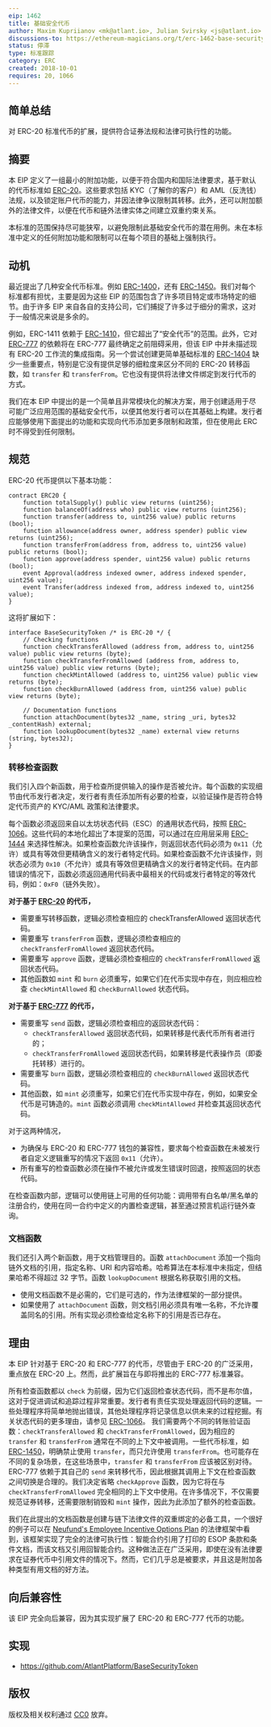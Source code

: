 ```yaml
---
eip: 1462
title: 基础安全代币
author: Maxim Kupriianov <mk@atlant.io>, Julian Svirsky <js@atlant.io>
discussions-to: https://ethereum-magicians.org/t/erc-1462-base-security-token/1501
status: 停滞
type: 标准跟踪
category: ERC
created: 2018-10-01
requires: 20, 1066
---
```


## 简单总结

对 ERC-20 标准代币的扩展，提供符合证券法规和法律可执行性的功能。

## 摘要

本 EIP 定义了一组最小的附加功能，以便于符合国内和国际法律要求，基于默认的代币标准如 [ERC-20](./erc-20.md)。这些要求包括 KYC（了解你的客户）和 AML（反洗钱）法规，以及锁定账户代币的能力，并因法律争议限制其转移。此外，还可以附加额外的法律文件，以便在代币和链外法律实体之间建立双重约束关系。

本标准的范围保持尽可能狭窄，以避免限制此基础安全代币的潜在用例。未在本标准中定义的任何附加功能和限制可以在每个项目的基础上强制执行。

## 动机

最近提出了几种安全代币标准。例如 [ERC-1400](https://github.com/ethereum/EIPs/issues/1411)，还有 [ERC-1450](https://eips.ethereum.org/EIPS/eip-1450)。我们对每个标准都有担忧，主要是因为这些 EIP 的范围包含了许多项目特定或市场特定的细节。由于许多 EIP 来自各自的支持公司，它们捕捉了许多过于细分的需求，这对于一般情况来说是多余的。

例如，ERC-1411 依赖于 [ERC-1410](https://github.com/ethereum/eips/issues/1410)，但它超出了“安全代币”的范围。此外，它对 [ERC-777](./eip-777.md) 的依赖将在 ERC-777 最终确定之前阻碍采用，但该 EIP 中并未描述现有 ERC-20 工作流的集成指南。另一个尝试创建更简单基础标准的 [ERC-1404](https://github.com/ethereum/EIPs/issues/1404) 缺少一些重要点，特别是它没有提供足够的细粒度来区分不同的 ERC-20 转移函数，如 `transfer` 和 `transferFrom`。它也没有提供将法律文件绑定到发行代币的方式。

我们在本 EIP 中提出的是一个简单且非常模块化的解决方案，用于创建适用于尽可能广泛应用范围的基础安全代币，以便其他发行者可以在其基础上构建。发行者应能够使用下面提出的功能和实现向代币添加更多限制和政策，但在使用此 ERC 时不得受到任何限制。

## 规范

ERC-20 代币提供以下基本功能：

```solidity
contract ERC20 {
    function totalSupply() public view returns (uint256);
    function balanceOf(address who) public view returns (uint256);
    function transfer(address to, uint256 value) public returns (bool);
    function allowance(address owner, address spender) public view returns (uint256);
    function transferFrom(address from, address to, uint256 value) public returns (bool);
    function approve(address spender, uint256 value) public returns (bool);
    event Approval(address indexed owner, address indexed spender, uint256 value);
    event Transfer(address indexed from, address indexed to, uint256 value);
}
```

这将扩展如下：

```solidity
interface BaseSecurityToken /* is ERC-20 */ {
    // Checking functions
    function checkTransferAllowed (address from, address to, uint256 value) public view returns (byte);
    function checkTransferFromAllowed (address from, address to, uint256 value) public view returns (byte);
    function checkMintAllowed (address to, uint256 value) public view returns (byte);
    function checkBurnAllowed (address from, uint256 value) public view returns (byte);

    // Documentation functions
    function attachDocument(bytes32 _name, string _uri, bytes32 _contentHash) external;
    function lookupDocument(bytes32 _name) external view returns (string, bytes32);
}
```

### 转移检查函数

我们引入四个新函数，用于检查所提供输入的操作是否被允许。每个函数的实现细节由代币发行者决定，发行者有责任添加所有必要的检查，以验证操作是否符合特定代币资产的 KYC/AML 政策和法律要求。

每个函数必须返回来自以太坊状态代码（ESC）的通用状态代码，按照 [ERC-1066](./eip-1066.md)。这些代码的本地化超出了本提案的范围，可以通过在应用层采用 [ERC-1444](./eip-1444.md) 来选择性解决。如果检查函数允许该操作，则返回状态代码必须为 `0x11`（允许）或具有等效但更精确含义的发行者特定代码。如果检查函数不允许该操作，则状态必须为 `0x10`（不允许）或具有等效但更精确含义的发行者特定代码。在内部错误的情况下，函数必须返回通用代码表中最相关的代码或发行者特定的等效代码，例如：`0xF0`（链外失败）。

**对于基于 [ERC-20](./erc-20.md) 的代币，**
* 需要重写转移函数，逻辑必须检查相应的 checkTransferAllowed 返回状态代码。
* 需要重写 `transferFrom` 函数，逻辑必须检查相应的 `checkTransferFromAllowed` 返回状态代码。
* 需要重写 `approve` 函数，逻辑必须检查相应的 `checkTransferFromAllowed` 返回状态代码。
* 其他函数如 `mint` 和 `burn` 必须重写，如果它们在代币实现中存在，则应相应检查 `checkMintAllowed` 和 `checkBurnAllowed` 状态代码。

**对于基于 [ERC-777](./eip-777.md) 的代币，**
* 需要重写 `send` 函数，逻辑必须检查相应的返回状态代码：
    - `checkTransferAllowed` 返回状态代码，如果转移是代表代币所有者进行的；
    - `checkTransferFromAllowed` 返回状态代码，如果转移是代表操作员（即委托转移）进行的。
* 需要重写 `burn` 函数，逻辑必须检查相应的 `checkBurnAllowed` 返回状态代码。
* 其他函数，如 `mint` 必须重写，如果它们在代币实现中存在，例如，如果安全代币是可铸造的。`mint` 函数必须调用 `checkMintAllowed` 并检查其返回状态代码。

对于这两种情况，

* 为确保与 ERC-20 和 ERC-777 钱包的兼容性，要求每个检查函数在未被发行者自定义逻辑重写的情况下返回 `0x11`（允许）。
* 所有重写的检查函数必须在操作不被允许或发生错误时回退，按照返回的状态代码。

在检查函数内部，逻辑可以使用链上可用的任何功能：调用带有白名单/黑名单的注册合约，使用在同一合约中定义的内置检查逻辑，甚至通过预言机运行链外查询。

### 文档函数

我们还引入两个新函数，用于文档管理目的。函数 `attachDocument` 添加一个指向链外文档的引用，指定名称、URI 和内容哈希。哈希算法在本标准中未指定，但结果哈希不得超过 32 字节。函数 `lookupDocument` 根据名称获取引用的文档。

* 使用文档函数不是必需的，它们是可选的，作为法律框架的一部分提供。
* 如果使用了 `attachDocument` 函数，则文档引用必须具有唯一名称，不允许覆盖同名的引用。所有实现必须检查给定名称下的引用是否已存在。

## 理由

本 EIP 针对基于 ERC-20 和 ERC-777 的代币，尽管由于 ERC-20 的广泛采用，重点放在 ERC-20 上。然而，此扩展旨在与即将推出的 ERC-777 标准兼容。

所有检查函数都以 `check` 为前缀，因为它们返回检查状态代码，而不是布尔值，这对于促进调试和追踪过程非常重要。发行者有责任实现处理返回代码的逻辑。一些处理程序将简单地抛出错误，其他处理程序将记录信息以供未来的过程挖掘。有关状态代码的更多理由，请参见 [ERC-1066](./eip-1066.md)。
我们需要两个不同的转账验证函数：`checkTransferAllowed` 和 `checkTransferFromAllowed`，因为相应的 `transfer` 和 `transferFrom` 通常在不同的上下文中被调用。一些代币标准，如 [ERC-1450](./eip-1450.md)，明确禁止使用 `transfer`，而只允许使用 `transferFrom`。也可能存在不同的复杂场景，在这些场景中，`transfer` 和 `transferFrom` 应该被区别对待。ERC-777 依赖于其自己的 `send` 来转移代币，因此根据其调用上下文在检查函数之间切换是合理的。我们决定省略 `checkApprove` 函数，因为它将在与 `checkTransferFromAllowed` 完全相同的上下文中使用。在许多情况下，不仅需要规范证券转移，还需要限制销毁和 `mint` 操作，因此为此添加了额外的检查函数。

我们在此提出的文档函数是创建与链下法律文件的双重绑定的必备工具，一个很好的例子可以在 [Neufund's Employee Incentive Options Plan](https://medium.com/@ZoeAdamovicz/37376fd0384a) 的法律框架中看到，该框架实现了完全的法律可执行性：智能合约引用了打印的 ESOP 条款和条件文档，而该文档又引用回智能合约。这种做法正在广泛采用，即使在没有法律要求在证券代币中引用文件的情况下。然而，它们几乎总是被要求，并且这是附加各种类型有用文档的好方法。

## 向后兼容性

该 EIP 完全向后兼容，因为其实现扩展了 ERC-20 和 ERC-777 代币的功能。

## 实现

* https://github.com/AtlantPlatform/BaseSecurityToken

## 版权

版权及相关权利通过 [CC0](../LICENSE.md) 放弃。